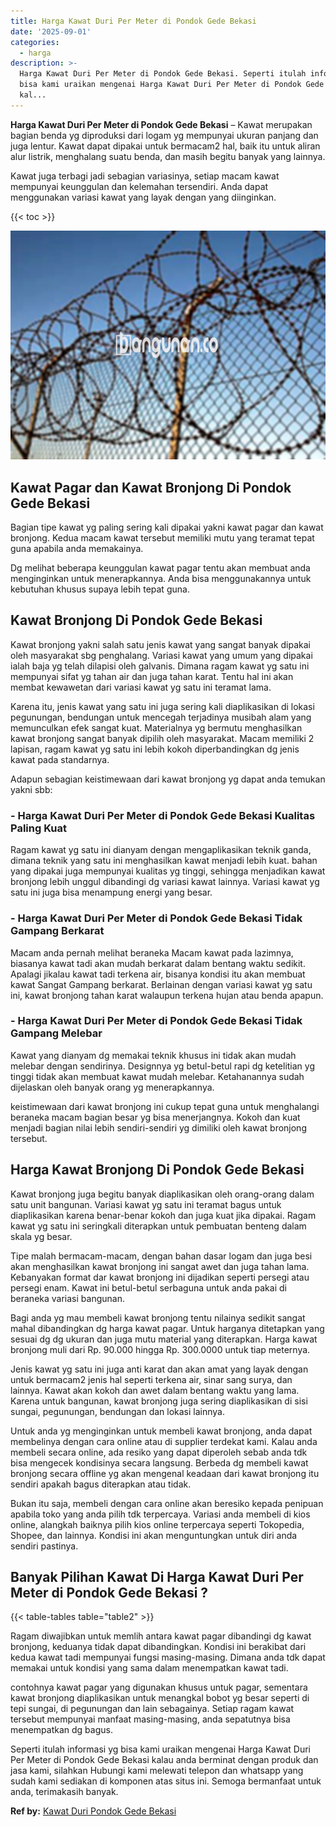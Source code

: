 ```yaml
---
title: Harga Kawat Duri Per Meter di Pondok Gede Bekasi
date: '2025-09-01'
categories:
  - harga
description: >-
  Harga Kawat Duri Per Meter di Pondok Gede Bekasi. Seperti itulah informasi yg
  bisa kami uraikan mengenai Harga Kawat Duri Per Meter di Pondok Gede Bekasi
  kal...
---
```


**Harga Kawat Duri Per Meter di Pondok Gede Bekasi** – Kawat merupakan bagian benda yg diproduksi dari logam yg mempunyai ukuran panjang dan juga lentur. Kawat dapat dipakai untuk bermacam2 hal, baik itu untuk aliran alur listrik, menghalang suatu benda, dan masih begitu banyak yang lainnya.

Kawat juga terbagi jadi sebagian variasinya, setiap macam kawat mempunyai keunggulan dan kelemahan tersendiri. Anda dapat menggunakan variasi kawat yang layak dengan yang diinginkan.

{{< toc >}}

![Harga Kawat Duri Per Meter di Pondok Gede Bekasi](/images/jual-kawat-murah51.png)

## Kawat Pagar dan Kawat Bronjong Di Pondok Gede Bekasi

Bagian tipe kawat yg paling sering kali dipakai yakni kawat pagar dan kawat bronjong. Kedua macam kawat tersebut memiliki mutu yang teramat tepat guna apabila anda memakainya.

Dg melihat beberapa keunggulan kawat pagar tentu akan membuat anda menginginkan untuk menerapkannya. Anda bisa menggunakannya untuk kebutuhan khusus supaya lebih tepat guna.

## Kawat Bronjong Di Pondok Gede Bekasi

Kawat bronjong yakni salah satu jenis kawat yang sangat banyak dipakai oleh masyarakat sbg penghalang. Variasi kawat yang umum yang dipakai ialah baja yg telah dilapisi oleh galvanis. Dimana ragam kawat yg satu ini mempunyai sifat yg tahan air dan juga tahan karat. Tentu hal ini akan membat kewawetan dari variasi kawat yg satu ini teramat lama.

Karena itu, jenis kawat yang satu ini juga sering kali diaplikasikan di lokasi pegunungan, bendungan untuk mencegah terjadinya musibah alam yang memunculkan efek sangat kuat. Materialnya yg bermutu menghasilkan kawat bronjong sangat banyak dipilih oleh masyarakat. Macam memiliki 2 lapisan, ragam kawat yg satu ini lebih kokoh diperbandingkan dg jenis kawat pada standarnya.

Adapun sebagian keistimewaan dari kawat bronjong yg dapat anda temukan yakni sbb:

### \- Harga Kawat Duri Per Meter di Pondok Gede Bekasi Kualitas Paling Kuat

Ragam kawat yg satu ini dianyam dengan mengaplikasikan teknik ganda, dimana teknik yang satu ini menghasilkan kawat menjadi lebih kuat. bahan yang dipakai juga mempunyai kualitas yg tinggi, sehingga menjadikan kawat bronjong lebih unggul dibandingi dg variasi kawat lainnya. Variasi kawat yg satu ini juga bisa menampung energi yang besar.

### \- Harga Kawat Duri Per Meter di Pondok Gede Bekasi Tidak Gampang Berkarat

Macam anda pernah melihat beraneka Macam kawat pada lazimnya, biasanya kawat tadi akan mudah berkarat dalam bentang waktu sedikit. Apalagi jikalau kawat tadi terkena air, bisanya kondisi itu akan membuat kawat Sangat Gampang berkarat. Berlainan dengan variasi kawat yg satu ini, kawat bronjong tahan karat walaupun terkena hujan atau benda apapun.

### \- Harga Kawat Duri Per Meter di Pondok Gede Bekasi Tidak Gampang Melebar

Kawat yang dianyam dg memakai teknik khusus ini tidak akan mudah melebar dengan sendirinya. Designnya yg betul-betul rapi dg ketelitian yg tinggi tidak akan membuat kawat mudah melebar. Ketahanannya sudah dijelaskan oleh banyak orang yg menerapkannya.

keistimewaan dari kawat bronjong ini cukup tepat guna untuk menghalangi beraneka macam bagian besar yg bisa menerjangnya. Kokoh dan kuat menjadi bagian nilai lebih sendiri-sendiri yg dimiliki oleh kawat bronjong tersebut.

## Harga Kawat Bronjong Di Pondok Gede Bekasi

Kawat bronjong juga begitu banyak diaplikasikan oleh orang-orang dalam satu unit bangunan. Variasi kawat yg satu ini teramat bagus untuk diaplikasikan karena benar-benar kokoh dan juga kuat jika dipakai. Ragam kawat yg satu ini seringkali diterapkan untuk pembuatan benteng dalam skala yg besar.

Tipe malah bermacam-macam, dengan bahan dasar logam dan juga besi akan menghasilkan kawat bronjong ini sangat awet dan juga tahan lama. Kebanyakan format dar kawat bronjong ini dijadikan seperti persegi atau persegi enam. Kawat ini betul-betul serbaguna untuk anda pakai di beraneka variasi bangunan.

Bagi anda yg mau membeli kawat bronjong tentu nilainya sedikit sangat mahal dibandingkan dg harga kawat pagar. Untuk harganya ditetapkan yang sesuai dg dg ukuran dan juga mutu material yang diterapkan. Harga kawat bronjong muli dari Rp. 90.000 hingga Rp. 300.0000 untuk tiap meternya.

Jenis kawat yg satu ini juga anti karat dan akan amat yang layak dengan untuk bermacam2 jenis hal seperti terkena air, sinar sang surya, dan lainnya. Kawat akan kokoh dan awet dalam bentang waktu yang lama. Karena untuk bangunan, kawat bronjong juga sering diaplikasikan di sisi sungai, pegunungan, bendungan dan lokasi lainnya.

Untuk anda yg menginginkan untuk membeli kawat bronjong, anda dapat membelinya dengan cara online atau di supplier terdekat kami. Kalau anda membeli secara online, ada resiko yang dapat diperoleh sebab anda tdk bisa mengecek kondisinya secara langsung. Berbeda dg membeli kawat bronjong secara offline yg akan mengenal keadaan dari kawat bronjong itu sendiri apakah bagus diterapkan atau tidak.

Bukan itu saja, membeli dengan cara online akan beresiko kepada penipuan apabila toko yang anda pilih tdk terpercaya. Variasi anda membeli di kios online, alangkah baiknya pilih kios online terpercaya seperti Tokopedia, Shopee, dan lainnya. Kondisi ini akan menguntungkan untuk diri anda sendiri pastinya.

## Banyak Pilihan Kawat Di Harga Kawat Duri Per Meter di Pondok Gede Bekasi ?

{{< table-tables table="table2" >}}

Ragam diwajibkan untuk memlih antara kawat pagar dibandingi dg kawat bronjong, keduanya tidak dapat dibandingkan. Kondisi ini berakibat dari kedua kawat tadi mempunyai fungsi masing-masing. Dimana anda tdk dapat memakai untuk kondisi yang sama dalam menempatkan kawat tadi.

contohnya kawat pagar yang digunakan khusus untuk pagar, sementara kawat bronjong diaplikasikan untuk menangkal bobot yg besar seperti di tepi sungai, di pegunungan dan lain sebagainya. Setiap ragam kawat tersebut mempunyai manfaat masing-masing, anda sepatutnya bisa menempatkan dg bagus.

Seperti itulah informasi yg bisa kami uraikan mengenai Harga Kawat Duri Per Meter di Pondok Gede Bekasi kalau anda berminat dengan produk dan jasa kami, silahkan Hubungi kami melewati telepon dan whatsapp yang sudah kami sediakan di komponen atas situs ini. Semoga bermanfaat untuk anda, terimakasih banyak.

**Ref by:** [Kawat Duri Pondok Gede Bekasi](https://id.wikipedia.org/wiki/Kawat)
